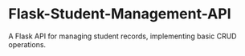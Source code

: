 # Flask-Student-Management-API
A Flask API for managing student records, implementing basic CRUD operations.
